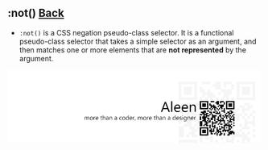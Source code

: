 ## :not() [**Back**](./../pseudoClass.md)

- `:not()` is a CSS negation pseudo-class selector. It is a functional pseudo-class selector that takes a simple selector as an argument, and then matches one or more elements that are **not represented** by the argument.

<a href="http://aleen42.github.io/" target="_blank" ><img src="./../../../pic/tail.gif"></a>